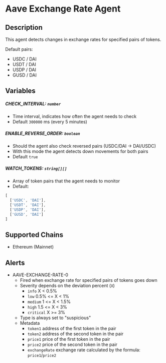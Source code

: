 # Aave Exchange Rate Agent

## Description

This agent detects changes in exchange rates for specified pairs of tokens.

Default pairs:
- USDC / DAI 
- USDT / DAI 
- USDP / DAI 
- GUSD / DAI 

## Variables

##### CHECK_INTERVAL: `number`

- Time interval, indicates how often the agent needs to check
- Default `300000` ms (every 5 minutes)

##### ENABLE_REVERSE_ORDER: `boolean`

- Should the agent also check reversed pairs (USDC/DAI -> DAI/USDC)
- With this mode the agent detects down movements for both pairs
- Default `true`

##### WATCH_TOKENS: `string[][]`

- Array of token pairs that the agent needs to monitor
- Default:
```javascript
[
  ['USDC', 'DAI'],
  ['USDT', 'DAI'],
  ['USDP', 'DAI'],
  ['GUSD', 'DAI']
]
````

## Supported Chains

- Ethereum (Mainnet)

## Alerts

- AAVE-EXCHANGE-RATE-0
  - Fired when exchange rate for specified pairs of tokens goes down
  - Severity depends on the deviation percent (`X`)
    - `info` X < 0.5%
    - `low` 0.5% <= X < 1%
    - `medium` 1 <= X < 1.5%
    - `high` 1.5 <= X < 3%
    - `critical` X >= 3%
  - Type is always set to "suspicious"
  - Metadata
    - `token1` address of the first token in the pair
    - `token2` address of the second token in the pair
    - `price1` price of the first token in the pair
    - `price2` price of the second token in the pair
    - `exchangeRate` exchange rate calculated by the formula: `price1`/`price2`
